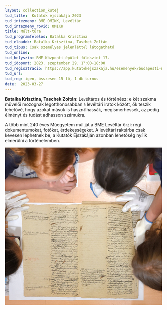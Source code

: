 ```yaml
---
layout: collection_kutej
tud_title:  Kutatók éjszakája 2023
tud_intezmeny: BME OMIKK, Levéltár
tud_intezmeny_rovid: OMIKK
title: Múlt-túra
tud_programfelelos: Batalka Krisztina
tud_eloadok: Batalka Krisztina, Taschek Zoltán
tud_tipus: Csak személyes jelenléttel látogatható
tud_online: 
tud_helyszin: BME Központi épület földszint 17.
tud_idopont: 2023. szeptember 29. 17:00-18:00
tud_regisztracio: https://app.kutatokejszakaja.hu/esemenyek/budapesti-muszaki-es-gazdasagtudomanyi-egyetem/mult-tura
tud_url: 
tud_reg: igen, összesen 15 fő, 1 db turnus
date:  2023-03-27
---
```


**Batalka Krisztina, Taschek Zoltán**: Levéltáros és történész: e két szakma művelői mozognak legotthonosabban a levéltári iratok között, ők teszik lehetővé, hogy azokat mások is használhassák, megismerhessék, az pedig élményt és tudást adhasson számukra. 

A több mint 240 éves Műegyetem múltját a BME Levéltár őrzi: régi dokumentumokat, fotókat, érdekességeket. A levéltári raktárba csak kevesen léphetnek be, a Kutatók Éjszakáján azonban lehetőség nyílik elmerülni a történelemben.

![Múlt-túra](../2023/images/mult-tura.JPG)
